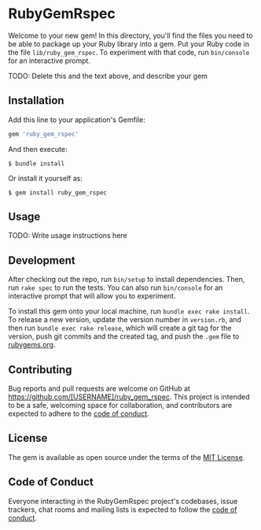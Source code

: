 # RubyGemRspec

Welcome to your new gem! In this directory, you'll find the files you need to be able to package up your Ruby library into a gem. Put your Ruby code in the file `lib/ruby_gem_rspec`. To experiment with that code, run `bin/console` for an interactive prompt.

TODO: Delete this and the text above, and describe your gem

## Installation

Add this line to your application's Gemfile:

```ruby
gem 'ruby_gem_rspec'
```

And then execute:

    $ bundle install

Or install it yourself as:

    $ gem install ruby_gem_rspec

## Usage

TODO: Write usage instructions here

## Development

After checking out the repo, run `bin/setup` to install dependencies. Then, run `rake spec` to run the tests. You can also run `bin/console` for an interactive prompt that will allow you to experiment.

To install this gem onto your local machine, run `bundle exec rake install`. To release a new version, update the version number in `version.rb`, and then run `bundle exec rake release`, which will create a git tag for the version, push git commits and the created tag, and push the `.gem` file to [rubygems.org](https://rubygems.org).

## Contributing

Bug reports and pull requests are welcome on GitHub at https://github.com/[USERNAME]/ruby_gem_rspec. This project is intended to be a safe, welcoming space for collaboration, and contributors are expected to adhere to the [code of conduct](https://github.com/[USERNAME]/ruby_gem_rspec/blob/master/CODE_OF_CONDUCT.md).

## License

The gem is available as open source under the terms of the [MIT License](https://opensource.org/licenses/MIT).

## Code of Conduct

Everyone interacting in the RubyGemRspec project's codebases, issue trackers, chat rooms and mailing lists is expected to follow the [code of conduct](https://github.com/[USERNAME]/ruby_gem_rspec/blob/master/CODE_OF_CONDUCT.md).
